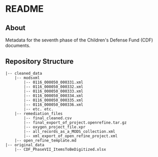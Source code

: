 # README

## About

Metadata for the seventh phase of the Children's Defense Fund (CDF) documents.

## Repository Structure

```
|-- cleaned_data
    |-- modsxml
        |-- 0116_000050_000331.xml 
        |-- 0116_000050_000332.xml
        |-- 0116_000050_000333.xml
        |-- 0116_000050_000334.xml
        |-- 0116_000050_000335.xml
        |-- 0116_000050_000336.xml
        |-- etc. etc.
    |-- remediation_files
        |-- final_cleaned.csv
        |-- final_export_of_project.openrefine.tar.gz
        |-- oxygen_project_file.xpr
        |-- all_records_as_a_MODS_collection.xml
        |-- xml_export_of_open_refine_project.xml
	|-- open_refine_template.md
|-- original_data
    |-- CDF_PhaseVII_ItemsToBeDigitized.xlsx

```
